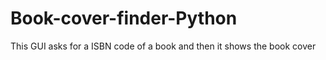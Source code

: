 # Book-cover-finder-Python
This GUI asks for a ISBN code of a book and then it shows the book cover
